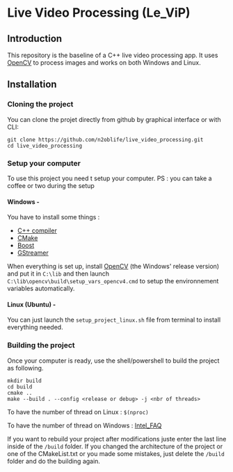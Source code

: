 # Live Video Processing (Le_ViP)

## Introduction
This repository is the baseline of a C++ live video processing app. It uses [OpenCV](https://opencv.org/) to process images and works on both Windows and Linux.

## Installation
### Cloning the project
You can clone the projet directly from github by graphical interface or with CLI:
```
git clone https://github.com/n2oblife/live_video_processing.git
cd live_video_processing
```

### Setup your computer
To use this project you need t setup your computer.
PS : you can take a coffee or two during the setup

#### Windows -

You have to install some things :
- [C++ compiler](https://learn.microsoft.com/en-us/cpp/windows/latest-supported-vc-redist?view=msvc-170)
- [CMake](https://cmake.org/download/)
- [Boost](https://www.boost.org/)
- [GStreamer](https://gstreamer.freedesktop.org/documentation/installing/on-windows.html?gi-language=c)

When everything is set up, install [OpenCV](https://opencv.org/get-started/) (the Windows' release version) and put it in ```C:\lib``` and then launch ```C:\lib\opencv\build\setup_vars_opencv4.cmd``` to setup the environnement variables automatically.


#### Linux (Ubuntu) -
You can just launch the ```setup_project_linux.sh``` file from terminal to install everything needed.

### Building the project
Once your computer is ready, use the shell/powershell to build the project as following.
```
mkdir build
cd build
cmake ..
make --build . --config <release or debug> -j <nbr of threads>
```
To have the number of thread on Linux : ```$(nproc)```

To have the number of thread on Windows : [Intel_FAQ](https://www.intel.com/content/www/us/en/support/articles/000029254/processors.html)

If you want to rebuild your project after modifications juste enter the last line inside of the ```/build``` folder.
If you changed the architecture of the project or one of the CMakeList.txt or you made some mistakes, just delete the ```/build``` folder and do the building again.
